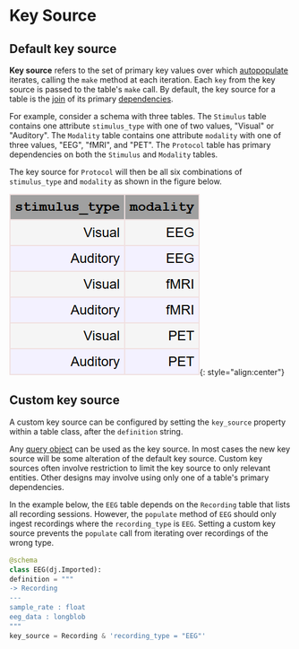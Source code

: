 # Key Source

## Default key source

**Key source** refers to the set of primary key values over which 
[autopopulate](./populate.md) iterates, calling the `make` method at each iteration.
Each `key` from the key source is passed to the table's `make` call.
By default, the key source for a table is the [join](../query/join.md) of its primary 
[dependencies](../design/tables/dependencies.md).

For example, consider a schema with three tables.
The `Stimulus` table contains one attribute `stimulus_type` with one of two values, 
"Visual" or "Auditory".
The `Modality` table contains one attribute `modality` with one of three values, "EEG", 
"fMRI", and "PET".
The `Protocol` table has primary dependencies on both the `Stimulus` and `Modality` tables.

The key source for `Protocol` will then be all six combinations of `stimulus_type` and 
`modality` as shown in the figure below.

![Combination of stimulus_type and modality](../images/key_source_combination.png){: style="align:center"}

## Custom key source

A custom key source can be configured by setting the `key_source` property within a 
table class, after the `definition` string.

Any [query object](../query/fetch.md) can be used as the key source.
In most cases the new key source will be some alteration of the default key source.
Custom key sources often involve restriction to limit the key source to only relevant 
entities.
Other designs may involve using only one of a table's primary dependencies.

In the example below, the `EEG` table depends on the `Recording` table that lists all 
recording sessions.
However, the `populate` method of `EEG` should only ingest recordings where the 
`recording_type` is `EEG`.
Setting a custom key source prevents the `populate` call from iterating over recordings 
of the wrong type.

```python
@schema
class EEG(dj.Imported):
definition = """
-> Recording
---
sample_rate : float
eeg_data : longblob
"""
key_source = Recording & 'recording_type = "EEG"'
```

